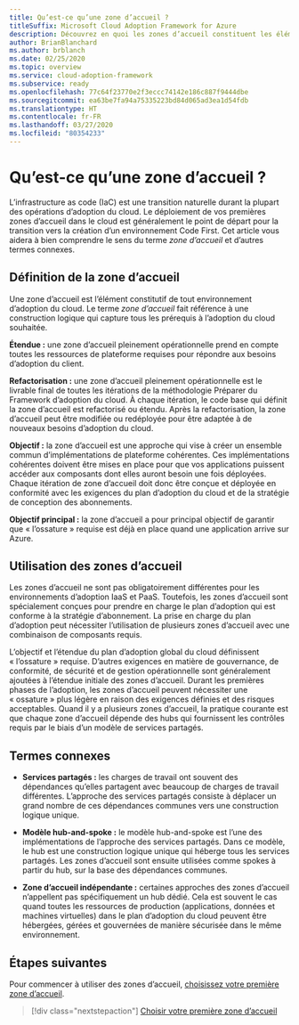 ```yaml
---
title: Qu’est-ce qu’une zone d’accueil ?
titleSuffix: Microsoft Cloud Adoption Framework for Azure
description: Découvrez en quoi les zones d’accueil constituent les éléments constitutifs de tout environnement d’adoption du cloud.
author: BrianBlanchard
ms.author: brblanch
ms.date: 02/25/2020
ms.topic: overview
ms.service: cloud-adoption-framework
ms.subservice: ready
ms.openlocfilehash: 77c64f23770e2f3eccc74142e186c887f9444dbe
ms.sourcegitcommit: ea63be7fa94a75335223bd84d065ad3ea1d54fdb
ms.translationtype: HT
ms.contentlocale: fr-FR
ms.lasthandoff: 03/27/2020
ms.locfileid: "80354233"
---
```

<!-- markdownlint-disable MD026 -->

# <a name="what-is-a-landing-zone"></a>Qu’est-ce qu’une zone d’accueil ?

L’infrastructure as code (IaC) est une transition naturelle durant la plupart des opérations d’adoption du cloud. Le déploiement de vos premières zones d’accueil dans le cloud est généralement le point de départ pour la transition vers la création d’un environnement Code First. Cet article vous aidera à bien comprendre le sens du terme _zone d’accueil_ et d’autres termes connexes.

## <a name="landing-zone-definition"></a>Définition de la zone d’accueil

Une zone d’accueil est l’élément constitutif de tout environnement d’adoption du cloud. Le terme _zone d’accueil_ fait référence à une construction logique qui capture tous les prérequis à l’adoption du cloud souhaitée.

**Étendue :** une zone d’accueil pleinement opérationnelle prend en compte toutes les ressources de plateforme requises pour répondre aux besoins d’adoption du client.

**Refactorisation :** une zone d’accueil pleinement opérationnelle est le livrable final de toutes les itérations de la méthodologie Préparer du Framework d’adoption du cloud. À chaque itération, le code base qui définit la zone d’accueil est refactorisé ou étendu. Après la refactorisation, la zone d’accueil peut être modifiée ou redéployée pour être adaptée à de nouveaux besoins d’adoption du cloud.

**Objectif :** la zone d’accueil est une approche qui vise à créer un ensemble commun d’implémentations de plateforme cohérentes. Ces implémentations cohérentes doivent être mises en place pour que vos applications puissent accéder aux composants dont elles auront besoin une fois déployées. Chaque itération de zone d’accueil doit donc être conçue et déployée en conformité avec les exigences du plan d’adoption du cloud et de la stratégie de conception des abonnements.

**Objectif principal :** la zone d’accueil a pour principal objectif de garantir que « l’ossature » requise est déjà en place quand une application arrive sur Azure.

## <a name="landing-zone-usage"></a>Utilisation des zones d’accueil

Les zones d’accueil ne sont pas obligatoirement différentes pour les environnements d’adoption IaaS et PaaS. Toutefois, les zones d’accueil sont spécialement conçues pour prendre en charge le plan d’adoption qui est conforme à la stratégie d’abonnement. La prise en charge du plan d’adoption peut nécessiter l’utilisation de plusieurs zones d’accueil avec une combinaison de composants requis.

L’objectif et l’étendue du plan d’adoption global du cloud définissent « l’ossature » requise. D’autres exigences en matière de gouvernance, de conformité, de sécurité et de gestion opérationnelle sont généralement ajoutées à l’étendue initiale des zones d’accueil. Durant les premières phases de l’adoption, les zones d’accueil peuvent nécessiter une « ossature » plus légère en raison des exigences définies et des risques acceptables.  Quand il y a plusieurs zones d’accueil, la pratique courante est que chaque zone d’accueil dépende des hubs qui fournissent les contrôles requis par le biais d’un modèle de services partagés.

## <a name="related-terms"></a>Termes connexes

- **Services partagés :** les charges de travail ont souvent des dépendances qu’elles partagent avec beaucoup de charges de travail différentes. L’approche des services partagés consiste à déplacer un grand nombre de ces dépendances communes vers une construction logique unique.

- **Modèle hub-and-spoke :** le modèle hub-and-spoke est l’une des implémentations de l’approche des services partagés. Dans ce modèle, le hub est une construction logique unique qui héberge tous les services partagés. Les zones d’accueil sont ensuite utilisées comme spokes à partir du hub, sur la base des dépendances communes.

- **Zone d’accueil indépendante :** certaines approches des zones d’accueil n’appellent pas spécifiquement un hub dédié. Cela est souvent le cas quand toutes les ressources de production (applications, données et machines virtuelles) dans le plan d’adoption du cloud peuvent être hébergées, gérées et gouvernées de manière sécurisée dans le même environnement.

## <a name="next-steps"></a>Étapes suivantes

Pour commencer à utiliser des zones d’accueil, [choisissez votre première zone d’accueil](./first-landing-zone.md).

> [!div class="nextstepaction"]
> [Choisir votre première zone d’accueil](./first-landing-zone.md)
